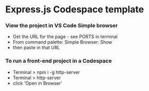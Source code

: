 # Express.js Codespace template

### View the project in VS Code Simple browser
- Get the URL for the page - see PORTS in terminal
- From command palette: Simple Browser: Show
- then paste in that URL

### To run a front-end project in a Codespace
- Terminal > npm i -g http-server 
- Terminal > http-server
- click 'Open in Browser'